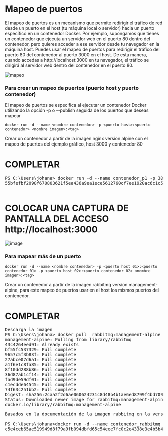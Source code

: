 # Mapeo de puertos
El mapeo de puertos es un mecanismo que permite redirigir el tráfico de red desde un puerto en el host (tu máquina local o servidor) hacia un puerto específico en un contenedor Docker.
Por ejemplo, supongamos que tienes un contenedor que ejecuta un servidor web en el puerto 80 dentro del contenedor, pero quieres acceder a ese servidor desde tu navegador en la máquina host. Puedes usar el mapeo de puertos para redirigir el tráfico del puerto 80 del contenedor al puerto 3000 en el host. De esta manera, cuando accedas a http://localhost:3000 en tu navegador, el tráfico se dirigirá al servidor web dentro del contenedor en el puerto 80.

![mapeo](img/mapeoPuertos.PNG)

### Para crear un mapeo de puertos (puerto host y puerto contenedor)
El mapeo de puertos se especifica al ejecutar un contenedor Docker utilizando la opción -p o --publish seguida de los puertos que deseas mapear
```
docker run -d --name <nombre contenedor> -p <puerto host>:<puerto contenedor> <nombre imagen>:<tag>

```
Crear un contenedor a partir de la imagen nginx version alpine con el mapeo de puertos del ejemplo gráfico, host 3000 y contenedor 80
# COMPLETAR
<pre>
PS C:\Users\johana> docker run -d --name contenedor_p1 -p 3000:80 nginx:alpine                                          
55bfefbf2098f670803621f5ea436a9ea1ece5612760cf7ee1920ac6c1c55950
  
</pre>
# COLOCAR UNA CAPTURA DE PANTALLA  DEL ACCESO http://localhost:3000

![image](https://github.com/user-attachments/assets/690074c6-95a7-4d09-8c70-351fc846d9eb)

### Para mapear más de un puerto

```
docker run -d --name <nombre contenedor> -p <puerto host 01>:<puerto contenedor 01> -p <puerto host 02>:<puerto contenedor 02> <nombre imagen>:<tag>
```

Crear un contenedor a partir de la imagen rabbitmq version management-alpine, para este mapeo de puertos usar en el host los mismos puertos del contenedor.
# COMPLETAR
<pre>
Descarga la imagen
PS C:\Users\johana> docker pull  rabbitmq:management-alpine         
management-alpine: Pulling from library/rabbitmq                     
43c4264eed91: Already exists
bf55fc537329: Pull complete
9657c5f3b83f: Pull complete
27abce07d6a1: Pull complete
a1f6e1c8fa85: Pull complete
8f10dd288b86: Pull complete
36d87ab1cf14: Pull complete
fad9de59df01: Pull complete
c1ecdde64545: Pull complete
74f63c251bb2: Pull complete
Digest: sha256:2caa2f2d6ae060624231c8d48b4b1ae6ed8799f4bd709f993ad97a15e3f1cd39
Status: Downloaded newer image for rabbitmq:management-alpine
docker.io/library/rabbitmq:management-alpine
</pre>

<pre>
Basados en la documentación de la imagen rabbitmq en la version management los puertos a utilizarse son 5672 y 15672

PS C:\Users\johana>docker run -d --name contenedor_rabbitmq -p 5672:5672 -p 15672:15672 rabbitmq:management-alpine
c5e4ceb65ae519949d8f79a9fb094dbfd65c54eee7fc0c2e4338e3e4b5b4dc16

 </pre>
